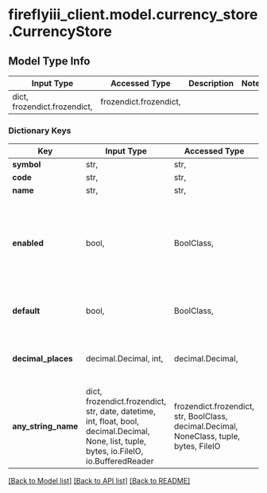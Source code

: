 # fireflyiii_client.model.currency_store.CurrencyStore

## Model Type Info
Input Type | Accessed Type | Description | Notes
------------ | ------------- | ------------- | -------------
dict, frozendict.frozendict,  | frozendict.frozendict,  |  | 

### Dictionary Keys
Key | Input Type | Accessed Type | Description | Notes
------------ | ------------- | ------------- | ------------- | -------------
**symbol** | str,  | str,  |  | 
**code** | str,  | str,  |  | 
**name** | str,  | str,  |  | 
**enabled** | bool,  | BoolClass,  | Defaults to true | [optional] if omitted the server will use the default value of True
**default** | bool,  | BoolClass,  | Make this currency the default currency. | [optional] 
**decimal_places** | decimal.Decimal, int,  | decimal.Decimal,  | Supports 0-16 decimals. | [optional] value must be a 32 bit integer
**any_string_name** | dict, frozendict.frozendict, str, date, datetime, int, float, bool, decimal.Decimal, None, list, tuple, bytes, io.FileIO, io.BufferedReader | frozendict.frozendict, str, BoolClass, decimal.Decimal, NoneClass, tuple, bytes, FileIO | any string name can be used but the value must be the correct type | [optional]

[[Back to Model list]](../../README.md#documentation-for-models) [[Back to API list]](../../README.md#documentation-for-api-endpoints) [[Back to README]](../../README.md)

